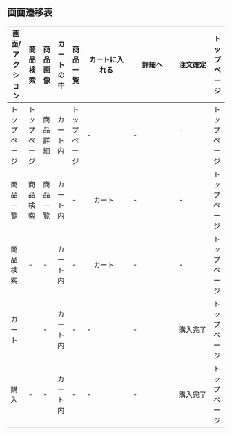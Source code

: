 ## 画面遷移表

|画面/アクション|商品検索    |商品画像    |カートの中   |商品一覧    |カートに入れる |詳細へ     |注文確定    |トップページ  |
|--------------|------------|-----------|------------|-----------|---------------|----------|------------|-------------|
|トップページ   |トップページ|商品詳細    |カート内     |トップページ|-　　　　　    |-　　　　　|- 　　　　   |トップページ |
|商品一覧       |商品検索    |商品一覧    |カート内     |-            |　カート    |-           |-           |トップページ |
|商品検索       |-           |-          |カート内     |-            |　カート    |-           |-           |トップページ |
|カート         |            |-          |カート内     |-            |-           |-           |購入完了    |トップページ |
|購入           |-           |-          |カート内     |-            |-           |-           |購入完了    |トップページ |
